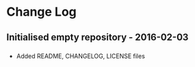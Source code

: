 # Change Log

## Initialised empty repository - 2016-02-03
###
  - Added README, CHANGELOG, LICENSE files
